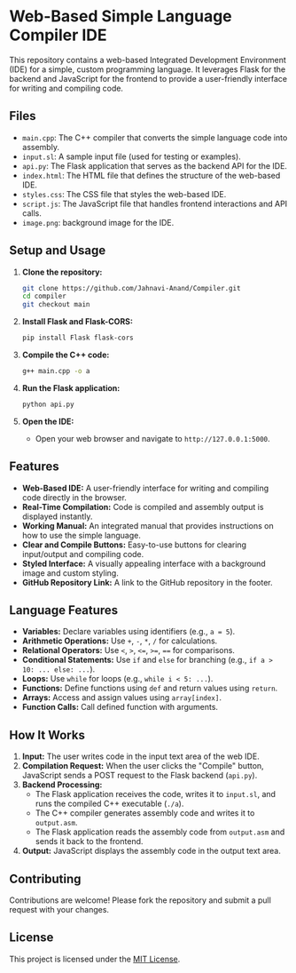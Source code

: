 # Web-Based Simple Language Compiler IDE

This repository contains a web-based Integrated Development Environment (IDE) for a simple, custom programming language. It leverages Flask for the backend and JavaScript for the frontend to provide a user-friendly interface for writing and compiling code.

## Files

* `main.cpp`: The C++ compiler that converts the simple language code into assembly.
* `input.sl`: A sample input file (used for testing or examples).
* `api.py`: The Flask application that serves as the backend API for the IDE.
* `index.html`: The HTML file that defines the structure of the web-based IDE.
* `styles.css`: The CSS file that styles the web-based IDE.
* `script.js`: The JavaScript file that handles frontend interactions and API calls.
* `image.png`: background image for the IDE.

## Setup and Usage

1.  **Clone the repository:**
    ```bash
    git clone https://github.com/Jahnavi-Anand/Compiler.git
    cd compiler
    git checkout main
    ```

2.  **Install Flask and Flask-CORS:**
    ```bash
    pip install Flask flask-cors
    ```

3.  **Compile the C++ code:**
    ```bash
    g++ main.cpp -o a
    ```

4.  **Run the Flask application:**
    ```bash
    python api.py
    ```

5.  **Open the IDE:**
    * Open your web browser and navigate to `http://127.0.0.1:5000`.

## Features

* **Web-Based IDE:** A user-friendly interface for writing and compiling code directly in the browser.
* **Real-Time Compilation:** Code is compiled and assembly output is displayed instantly.
* **Working Manual:** An integrated manual that provides instructions on how to use the simple language.
* **Clear and Compile Buttons:** Easy-to-use buttons for clearing input/output and compiling code.
* **Styled Interface:** A visually appealing interface with a background image and custom styling.
* **GitHub Repository Link:** A link to the GitHub repository in the footer.

## Language Features

* **Variables:** Declare variables using identifiers (e.g., `a = 5`).
* **Arithmetic Operations:** Use `+`, `-`, `*`, `/` for calculations.
* **Relational Operators:** Use `<`, `>`, `<=`, `>=`, `==` for comparisons.
* **Conditional Statements:** Use `if` and `else` for branching (e.g., `if a > 10: ... else: ...`).
* **Loops:** Use `while` for loops (e.g., `while i < 5: ...`).
* **Functions:** Define functions using `def` and return values using `return`.
* **Arrays:** Access and assign values using `array[index]`.
* **Function Calls:** Call defined function with arguments.

## How It Works

1.  **Input:** The user writes code in the input text area of the web IDE.
2.  **Compilation Request:** When the user clicks the "Compile" button, JavaScript sends a POST request to the Flask backend (`api.py`).
3.  **Backend Processing:**
    * The Flask application receives the code, writes it to `input.sl`, and runs the compiled C++ executable (`./a`).
    * The C++ compiler generates assembly code and writes it to `output.asm`.
    * The Flask application reads the assembly code from `output.asm` and sends it back to the frontend.
4.  **Output:** JavaScript displays the assembly code in the output text area.

## Contributing

Contributions are welcome! Please fork the repository and submit a pull request with your changes.

## License

This project is licensed under the [MIT License](LICENSE).